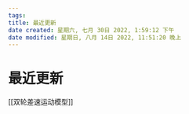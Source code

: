 ```yaml
---
tags: 
title: 最近更新
date created: 星期六, 七月 30日 2022, 1:59:12 下午
date modified: 星期日, 八月 14日 2022, 11:51:20 晚上
---
```

# 最近更新

[[双轮差速运动模型]]
